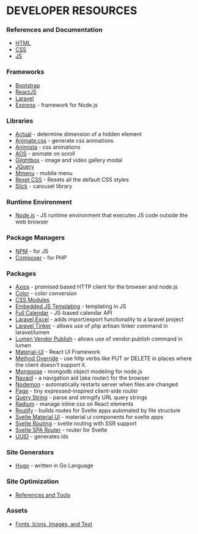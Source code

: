 # DEVELOPER RESOURCES

### References and Documentation
* [HTML](/markup/html.md)
* [CSS](/styling/css.md)
* [JS](/programming/js.md)

### Frameworks
* [Bootstrap](/frameworks/bootstrap.md)
* [ReactJS](/frameworks/react.md) 
* [Laravel](https://laravel.com/docs/8.x)
* [Express](https://expressjs.com/) - framework for Node.js

### Libraries
* [Actual](https://github.com/dreamerslab/jquery.actual) - determine dimension of a hidden element
* [Animate.css](https://animate.style/) - generate css animations
* [Animista](https://animista.net/) - css animations
* [AOS](https://michalsnik.github.io/aos/) - animate on scroll
* [Glightbox](https://biati-digital.github.io/glightbox/) - image and video gallery modal
* [JQuery](/frameworks/jquery.md)
* [Mmenu](https://mmenujs.com/) - mobile menu
* [Reset CSS](https://meyerweb.com/eric/tools/css/reset/) - Resets all the default CSS styles
* [Slick](https://kenwheeler.github.io/slick/) - carousel library

### Runtime Environment
* [Node.js](https://nodejs.org/en/) - JS runtime environment that executes JS code outside the web browser

### Package Managers
* [NPM](https://www.npmjs.com/) - for JS
* [Composer](https://getcomposer.org/) - for PHP

### Packages
* [Axios](https://www.npmjs.com/package/axios) - promised based HTTP client for the browser and node.js
* [Color](https://www.npmjs.com/package/color) - color conversion
* [CSS Modules](https://github.com/css-modules/css-modules)
* [Embedded JS Templating](https://ejs.co/) - templating in JS
* [Full Calendar](https://fullcalendar.io/) - JS-based calendar API
* [Laravel Excel](https://docs.laravel-excel.com/3.1/getting-started/installation.html) - adds import/export functionality to a laravel project
* [Laravel Tinker](https://laravel.com/docs/8.x/artisan#tinker) - allows use of php artisan tinker command in laravel/lumen
* [Lumen Vendor Publish](https://github.com/laravelista/lumen-vendor-publish) - allows use of vendor:publish command in lumen
* [Material-UI](https://material-ui.com/) - React UI Framework
* [Method Override](http://expressjs.com/en/resources/middleware/method-override.html) - use http verbs like PUT or DELETE in places where the client doesn't support it.
* [Mongoose](https://mongoosejs.com/) - mongodb object modeling for node.js
* [Navaid](https://github.com/lukeed/navaid) - a navigation aid (aka router) for the browser
* [Nodemon](https://www.npmjs.com/package/nodemon) - automatically restarts server when files are changed
* [Page](https://www.npmjs.com/package/page) - tiny expressed-inspired client-side router
* [Query String](https://www.npmjs.com/package/query-string) - parse and stringify URL query strings
* [Radium](https://www.npmjs.com/package/radium) - manage inline css on React elements
* [Routify](https://www.routify.dev/) - builds routes for Svelte apps automated by file structure
* [Svelte Material UI](https://sveltematerialui.com/) - material ui components for svelte apps
* [Svelte Routing](https://github.com/EmilTholin/svelte-routing) - svelte routing with SSR support
* [Svelte SPA Router](https://github.com/ItalyPaleAle/svelte-spa-router) - router for Svelte
* [UUID](https://www.npmjs.com/package/uuid) - generates ids

### Site Generators
* [Hugo](https://gohugo.io/) - written in Go Language

### Site Optimization
* [References and Tools](/site-optimization.md)

### Assets
* [Fonts, Icons, Images, and Text](/assets.md)
